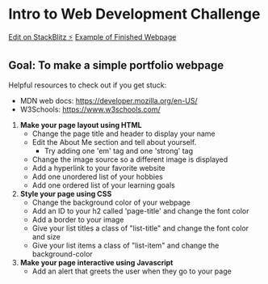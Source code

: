 # Intro to Web Development Challenge
[Edit on StackBlitz ⚡️](https://stackblitz.com/edit/intro-html-demo)
[Example of Finished Webpage](https://intro-html-demo.stackblitz.io/)
<br>
<h2>Goal: To make a simple portfolio webpage</h2>

Helpful resources to check out if you get stuck:<br>
- MDN web docs: https://developer.mozilla.org/en-US/<br>
- W3Schools: https://www.w3schools.com/<br>

1. <b>Make your page layout using HTML</b>
    - Change the page title and header to display your name
    - Edit the About Me section and tell about yourself.
      * Try adding one 'em' tag and one 'strong' tag
    - Change the image source so a different image is displayed
    - Add a hyperlink to your favorite website
    - Add one unordered list of your hobbies
    - Add one ordered list of your learning goals
2. <b>Style your page using CSS</b>
    - Change the background color of your webpage
    - Add an ID to your h2 called 'page-title' and change the font color
    - Add a border to your image
    - Give your list titles a class of "list-title" and change the font color and size
    - Give your list items a class of "list-item" and change the background-color
3. <b>Make your page interactive using Javascript</b>
    - Add an alert that greets the user when they go to your page
